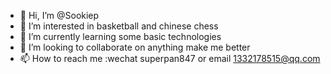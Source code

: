 - 👋 Hi, I’m @Sookiep
- 👀 I’m interested in basketball and chinese chess
- 🌱 I’m currently learning some basic technologies
- 💞️ I’m looking to collaborate on anything make me better
- 📫 How to reach me :wechat superpan847 or email 1332178515@qq.com

<!---
Sookiep/Sookiep is a ✨ special ✨ repository because its `README.md` (this file) appears on your GitHub profile.
You can click the Preview link to take a look at your changes.
--->
